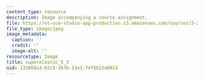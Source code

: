 ```yaml
---
content_type: resource
description: Image accompanying a course assignment.
file: https://ol-ocw-studio-app-production.s3.amazonaws.com/courses/3-22-mechanical-behavior-of-materials-spring-2008/133869a302c5367b13e374fdb13a6013_superelastic_5_3.jpg
file_type: image/jpeg
image_metadata:
  caption: ''
  credit: ''
  image-alt: ''
resourcetype: Image
title: superelastic_5_3
uid: 133869a3-02c5-367b-13e3-74fdb13a6013
---
```

